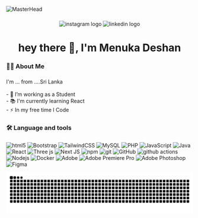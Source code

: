 ![MasterHead](https://gifdb.com/images/high/hacker-egghead-coding-lj7znezbwb0nuba4.webp)

<div align="center">
  
</div>

###

<div align="center">
  <img src="https://img.shields.io/static/v1?message=Youtube&logo=youtube&label=&color=FF0000&logoColor=white&labelColor=&style=for-the-badge" height="25" alt="instagram logo"  />
  <img src="https://img.shields.io/static/v1?message=LinkedIn&logo=linkedin&label=&color=0077B5&logoColor=white&labelColor=&style=for-the-badge" height="25" alt="linkedin logo"  />
</div>

###

<h1 align="center">hey there 👋, I'm Menuka Deshan</h1>

###

<h3 align="left">👩‍💻  About Me</h3>

###

<p align="left">I'm ... from ....Sri Lanka<br><br>- 🔭 I’m working as  a Student<br>- 📚 I'm currently learning React<br>- ⚡ In my free time I Code</p>

###

<h3 align="left">🛠 Language and tools</h3>

###

<div align="left">
<p>
  <img alt="html5" src="https://img.shields.io/badge/-HTML5-E34F26?style=flat-square&logo=html5&logoColor=white" />
  <img alt="Bootstrap" src="https://img.shields.io/badge/bootstrap-%238511FA.svg?style=flat-square&logo=bootstrap&logoColor=white" />
  <img alt="TailwindCSS" src="https://img.shields.io/badge/tailwindcss-%2338B2AC.svg?style=flat-square&logo=tailwind-css&logoColor=white" />
  <img alt="MySQL" src="https://img.shields.io/badge/mysql-4479A1.svg?style=flat-square&logo=mysql&logoColor=white" />
  <img alt="PHP" src="https://img.shields.io/badge/php-%23777BB4.svg?style=flat-square&logo=php&logoColor=white" />
  <img alt="JavaScript" src="https://img.shields.io/badge/javascript-%23323330.svg?style=flat-square&logo=javascript&logoColor=%23F7DF1E" />
  <img alt="Java" src="https://img.shields.io/badge/java-%23ED8B00.svg?style=flat-square&logo=openjdk&logoColor=white" />
  <img alt="React" src="https://img.shields.io/badge/-React-45b8d8?style=flat-square&logo=react&logoColor=white" />
  <img alt="Three js" src="https://img.shields.io/badge/threejs-black?style=flat-square&logo=three.js&logoColor=white" />
  <img alt="Next JS" src="https://img.shields.io/badge/Next-black?style=flat-square&logo=next.js&logoColor=white" />
  <img alt="npm" src="https://img.shields.io/badge/-NPM-CB3837?style=flat-square&logo=npm&logoColor=white" />
  <img alt="git" src="https://img.shields.io/badge/-Git-F05032?style=flat-square&logo=git&logoColor=white" />
  <img alt="GitHub" src="https://img.shields.io/badge/github-%23121011.svg?style=flat-square&logo=github&logoColor=white" />
  <img alt="github actions" src="https://img.shields.io/badge/-Github_Actions-2088FF?style=flat-square&logo=github-actions&logoColor=white" />
  <img alt="Nodejs" src="https://img.shields.io/badge/-Nodejs-43853d?style=flat-square&logo=Node.js&logoColor=white" />
  <img alt="Docker" src="https://img.shields.io/badge/-Docker-46a2f1?style=flat-square&logo=docker&logoColor=white" />
  <img alt="Adobe" src="https://img.shields.io/badge/adobe-%23FF0000.svg?style=flat-square&logo=adobe&logoColor=white" />
  <img alt="Adobe Premiere Pro" src="https://img.shields.io/badge/Adobe%20Premiere%20Pro-9999FF.svg?style=flat-square&logo=Adobe%20Premiere%20Pro&logoColor=white" />
  <img alt="Adobe Photoshop" src="https://img.shields.io/badge/adobe%20photoshop-%2331A8FF.svg?style=flat-square&logo=adobe%20photoshop&logoColor=white" />
  <img alt="Figma" src="https://img.shields.io/badge/figma-%23F24E1E.svg?style=flat-square&logo=figma&logoColor=white" />
</p>
</div>

<picture>
  <source
    media="(prefers-color-scheme: dark)"
    srcset="https://raw.githubusercontent.com/menukadeshan/menukadeshan/output/github-contribution-grid-snake-dark.svg"
  />
  <source
    media="(prefers-color-scheme: light)"
    srcset="https://raw.githubusercontent.com/menukadeshan/menukadeshan/output/github-contribution-grid-snake.svg"
  />
  <img
    alt="github contribution grid snake animation"
    src="https://raw.githubusercontent.com/menukadeshan/menukadeshan/output/github-contribution-grid-snake.svg"
  />
</picture>
